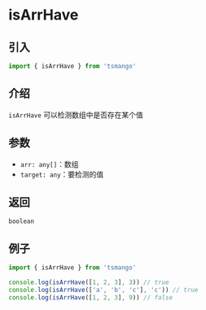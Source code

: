 # isArrHave

## 引入

```ts
import { isArrHave } from 'tsmango'
```

## 介绍

`isArrHave` 可以检测数组中是否存在某个值

## 参数

- `arr: any[]`：数组
- `target: any`：要检测的值

## 返回

`boolean`

## 例子

```ts
import { isArrHave } from 'tsmango'

console.log(isArrHave([1, 2, 3], 3)) // true
console.log(isArrHave(['a', 'b', 'c'], 'c')) // true
console.log(isArrHave([1, 2, 3], 9)) // false
```
